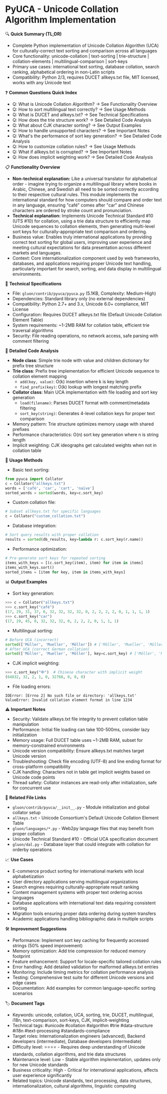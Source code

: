 # PyUCA - Unicode Collation Algorithm Implementation

🔍 **Quick Summary (TL;DR)**
- Complete Python implementation of Unicode Collation Algorithm (UCA) for culturally-correct text sorting and comparison across all languages
- Core functionality: unicode-collation | text-sorting | trie-structure | collation-elements | multilingual-comparison | sort-keys
- Primary use cases: international text sorting, database collation, search ranking, alphabetical ordering in non-Latin scripts
- Compatibility: Python 2/3, requires DUCET allkeys.txt file, MIT licensed, works with any Unicode text

❓ **Common Questions Quick Index**
- Q: What is Unicode Collation Algorithm? → See Functionality Overview
- Q: How to sort multilingual text correctly? → See Usage Methods
- Q: What is DUCET and allkeys.txt? → See Technical Specifications
- Q: How does the trie structure work? → See Detailed Code Analysis
- Q: What about CJK character sorting? → See Output Examples
- Q: How to handle unsupported characters? → See Important Notes
- Q: What's the performance of sort key generation? → See Detailed Code Analysis
- Q: How to customize collation rules? → See Usage Methods
- Q: What if allkeys.txt is corrupted? → See Important Notes
- Q: How does implicit weighting work? → See Detailed Code Analysis

📋 **Functionality Overview**
- **Non-technical explanation:** Like a universal translator for alphabetical order - imagine trying to organize a multilingual library where books in Arabic, Chinese, and Swedish all need to be sorted correctly according to their respective cultural rules. This module implements the international standard for how computers should compare and order text in any language, ensuring "café" comes after "car" and Chinese characters are ordered by stroke count and pronunciation.
- **Technical explanation:** Implements Unicode Technical Standard #10 (UTS #10) for collation, using a trie data structure to efficiently map Unicode sequences to collation elements, then generating multi-level sort keys for culturally-appropriate text comparison and ordering.
- Business value: Enables truly international applications by providing correct text sorting for global users, improving user experience and meeting cultural expectations for data presentation across different markets and languages.
- Context: Core internationalization component used by web frameworks, databases, and applications requiring proper Unicode text handling, particularly important for search, sorting, and data display in multilingual environments.

🔧 **Technical Specifications**
- File: `gluon/contrib/pyuca/pyuca.py` (5.1KB, Complexity: Medium-High)
- Dependencies: Standard library only (no external dependencies)
- Compatibility: Python 2.7+ and 3.x, Unicode 6.0+ compliance, MIT License
- Configuration: Requires DUCET allkeys.txt file (Default Unicode Collation Element Table)
- System requirements: ~1-2MB RAM for collation table, efficient trie traversal algorithms
- Security: File reading operations, no network access, safe parsing with comment filtering

📝 **Detailed Code Analysis**
- **Node class**: Simple trie node with value and children dictionary for prefix tree structure
- **Trie class**: Prefix tree implementation for efficient Unicode sequence to collation element mapping
  - `add(key, value)`: O(k) insertion where k is key length
  - `find_prefix(key)`: O(k) lookup with longest matching prefix
- **Collator class**: Main UCA implementation with file loading and sort key generation
  - `load(filename)`: Parses DUCET format with comment/metadata filtering
  - `sort_key(string)`: Generates 4-level collation keys for proper text comparison
- Memory pattern: Trie structure optimizes memory usage with shared prefixes
- Performance characteristics: O(n) sort key generation where n is string length
- Implicit weighting: CJK ideographs get calculated weights when not in collation table

🚀 **Usage Methods**
- Basic text sorting:
```python
from pyuca import Collator
c = Collator("allkeys.txt")
words = ['café', 'car', 'cart', 'naïve']
sorted_words = sorted(words, key=c.sort_key)
```
- Custom collation file:
```python
# Subset allkeys.txt for specific languages
c = Collator("custom_collation.txt")
```
- Database integration:
```python
# Sort query results with proper collation
results = sorted(db_results, key=lambda r: c.sort_key(r.name))
```
- Performance optimization:
```python
# Pre-generate sort keys for repeated sorting
items_with_keys = [(c.sort_key(item), item) for item in items]
items_with_keys.sort()
sorted_items = [item for key, item in items_with_keys]
```

📊 **Output Examples**
- Sort key generation:
```python
>>> c = Collator("allkeys.txt")
>>> c.sort_key("café")
(17, 29, 31, 37, 0, 32, 32, 32, 32, 0, 2, 2, 2, 2, 0, 1, 1, 1, 1)
>>> c.sort_key("car")
(17, 29, 45, 0, 32, 32, 32, 0, 2, 2, 2, 0, 1, 1, 1)
```
- Multilingual sorting:
```python
# Before UCA (incorrect)
sorted(['Müller', 'Mueller', 'Möller']) # ['Möller', 'Mueller', 'Müller']
# After UCA (correct German collation)
sorted(['Müller', 'Mueller', 'Möller'], key=c.sort_key) # ['Möller', 'Müller', 'Mueller']
```
- CJK implicit weighting:
```python
>>> c.sort_key("中")  # Chinese character with implicit weight
(64832, 32, 2, 1, 0, 32768, 0, 0, 0)
```
- File loading errors:
```
IOError: [Errno 2] No such file or directory: 'allkeys.txt'
ValueError: Invalid collation element format in line 1234
```

⚠️ **Important Notes**
- Security: Validate allkeys.txt file integrity to prevent collation table manipulation
- Performance: Initial file loading can take 100-500ms, consider lazy initialization
- Memory usage: Full DUCET table uses ~1-2MB RAM, subset for memory-constrained environments
- Unicode version compatibility: Ensure allkeys.txt matches target Unicode version
- Troubleshooting: Check file encoding (UTF-8) and line ending format for cross-platform compatibility
- CJK handling: Characters not in table get implicit weights based on Unicode code points
- Thread safety: Collator instances are read-only after initialization, safe for concurrent use

🔗 **Related File Links**
- `gluon/contrib/pyuca/__init__.py` - Module initialization and global collator setup
- `allkeys.txt` - Unicode Consortium's Default Unicode Collation Element Table
- `gluon/languages/*.py` - Web2py language files that may benefit from proper collation
- Unicode Technical Standard #10 - Official UCA specification document
- `gluon/dal.py` - Database layer that could integrate with collation for orderby operations

📈 **Use Cases**
- E-commerce product sorting for international markets with local alphabetization
- User directory applications serving multilingual organizations
- Search engines requiring culturally-appropriate result ranking
- Content management systems with proper text ordering across languages
- Database applications with international text data requiring consistent sorting
- Migration tools ensuring proper data ordering during system transfers
- Academic applications handling bibliographic data in multiple scripts

🛠️ **Improvement Suggestions**
- Performance: Implement sort key caching for frequently accessed strings (50% speed improvement)
- Memory optimization: Add trie compression for reduced memory footprint
- Feature enhancement: Support for locale-specific tailored collation rules
- Error handling: Add detailed validation for malformed allkeys.txt entries
- Monitoring: Include timing metrics for collation performance analysis
- Testing: Comprehensive test suite for different Unicode versions and edge cases
- Documentation: Add examples for common language-specific sorting scenarios

🏷️ **Document Tags**
- Keywords: unicode, collation, UCA, sorting, trie, DUCET, multilingual, i18n, text-comparison, sort-keys, CJK, implicit-weighting
- Technical tags: #unicode #collation #algorithm #trie #data-structure #i18n #text-processing #standards-compliance
- Target roles: Internationalization engineers (advanced), Backend developers (intermediate), Database developers (intermediate)
- Difficulty level: ⭐⭐⭐⭐ - Requires deep understanding of Unicode standards, collation algorithms, and trie data structures
- Maintenance level: Low - Stable algorithm implementation, updates only for new Unicode standards
- Business criticality: High - Critical for international applications, affects user experience significantly
- Related topics: Unicode standards, text processing, data structures, internationalization, cultural algorithms, linguistic computing